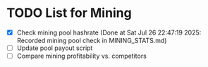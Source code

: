# TODO List for Mining

- [x] Check mining pool hashrate  (Done at Sat Jul 26 22:47:19 2025: Recorded mining pool check in MINING_STATS.md)
- [ ] Update pool payout script
- [ ] Compare mining profitability vs. competitors